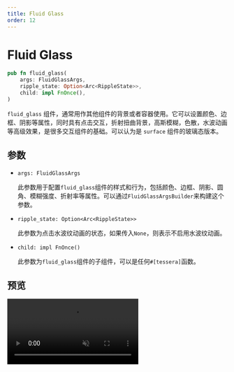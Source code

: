 ```yaml
---
title: Fluid Glass
order: 12
---
```


# Fluid Glass

```rust
pub fn fluid_glass(
    args: FluidGlassArgs,
    ripple_state: Option<Arc<RippleState>>,
    child: impl FnOnce(),
)
```

`fluid_glass` 组件，通常用作其他组件的背景或者容器使用。它可以设置颜色、边框、阴影等属性，同时具有点击交互，折射扭曲背景，高斯模糊，色散，水波动画等高级效果，是很多交互组件的基础。可以认为是 `surface` 组件的玻璃态版本。

## 参数

- `args: FluidGlassArgs`

  此参数用于配置`fluid_glass`组件的样式和行为，包括颜色、边框、阴影、圆角、模糊强度、折射率等属性。可以通过`FluidGlassArgsBuilder`来构建这个参数。

- `ripple_state: Option<Arc<RippleState>>`

  此参数为点击水波纹动画的状态，如果传入`None`，则表示不启用水波纹动画。

- `child: impl FnOnce()`

  此参数为`fluid_glass`组件的子组件，可以是任何`#[tessera]`函数。

## 预览

<video autoplay loop muted>

<source src="/fluid_glass_example.mp4" type="video/mp4">
Your browser does not support the video tag
</video>

